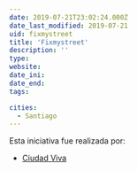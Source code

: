 ```yaml
---
date: 2019-07-21T23:02:24.000Z
date_last_modified: 2019-07-21
uid: fixmystreet
title: 'Fixmystreet'
description: ''
type: 
website: 
date_ini: 
date_end: 
tags:

cities: 
  - Santiago
---
```


Esta iniciativa fue realizada por:

- [Ciudad Viva](/organizaciones/ciudad-viva)
